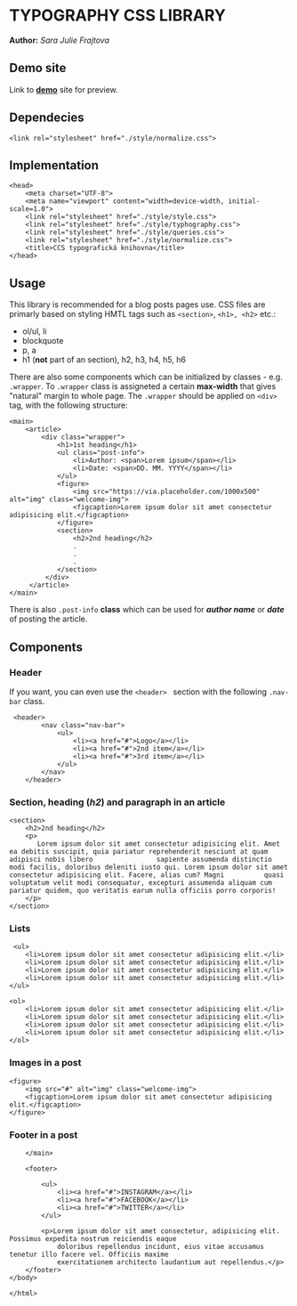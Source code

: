 # TYPOGRAPHY CSS LIBRARY #
**Author:** *Sara Julie Frajtova*
## Demo site
Link to **[demo](http://sarajuliefrajtova.github.io/typography/)** site for preview.
## Dependecies
``` 
<link rel="stylesheet" href="./style/normalize.css">
``` 
## Implementation
``` 
<head>
    <meta charset="UTF-8">
    <meta name="viewport" content="width=device-width, initial-scale=1.0">
    <link rel="stylesheet" href="./style/style.css">
    <link rel="stylesheet" href="./style/typhography.css">
    <link rel="stylesheet" href="./style/queries.css">
    <link rel="stylesheet" href="./style/normalize.css">
    <title>CCS typografická knihovna</title>
</head>
``` 
## Usage
This library is recommended for a blog posts pages use. CSS files are primarly based on styling HMTL tags such as ```<section>```,  ```<h1>, <h2>``` etc.:
- ol/ul, li
- blockquote
- p, a
- h1 (**not** part of an section), h2, h3, h4, h5, h6


There are also some components which can be initialized by classes - e.g. ``` .wrapper ```. To ``` .wrapper ``` class is assigneted a certain **max-width** that gives "natural" margin to whole page. The ``` .wrapper ``` should be applied on ``` <div> ``` tag, with the following structure: 

``` 
<main>
    <article>
        <div class="wrapper">
            <h1>1st heading</h1>
            <ul class="post-info">
                <li>Author: <span>Lorem ipsum</span></li>
                <li>Date: <span>DD. MM. YYYY</span></li>
            </ul>
            <figure>
                <img src="https://via.placeholder.com/1000x500" alt="img" class="welcome-img">
                <figcaption>Lorem ipsum dolor sit amet consectetur adipisicing elit.</figcaption>
            </figure>
            <section>
                <h2>2nd heading</h2>
                .
                .
                .
            </section>
         </div>
     </article>
</main>
```
There is also ```.post-info``` **class** which can be used for ***author name*** or ***date*** of posting the article.
## Components

### Header 
If you want, you can even use the ```<header> ``` section with the following ```.nav-bar``` class. 
``` 
 <header>
        <nav class="nav-bar">
            <ul>
                <li><a href="#">Logo</a></li>
                <li><a href="#">2nd item</a></li>
                <li><a href="#">3rd item</a></li>
            </ul>
        </nav>
    </header>
``` 

### Section, heading (***h2***) and paragraph in an article 
``` 
<section>
    <h2>2nd heading</h2>
    <p>
       Lorem ipsum dolor sit amet consectetur adipisicing elit. Amet ea debitis suscipit, quia pariatur reprehenderit nesciunt at quam adipisci nobis libero                sapiente assumenda distinctio modi facilis, doloribus deleniti iusto qui. Lorem ipsum dolor sit amet consectetur adipisicing elit. Facere, alias cum? Magni          quasi voluptatum velit modi consequatur, excepturi assumenda aliquam cum pariatur quidem, quo veritatis earum nulla officiis porro corporis!
    </p>
</section>
``` 

### Lists 
``` 
 <ul>
    <li>Lorem ipsum dolor sit amet consectetur adipisicing elit.</li>
    <li>Lorem ipsum dolor sit amet consectetur adipisicing elit.</li>
    <li>Lorem ipsum dolor sit amet consectetur adipisicing elit.</li>
    <li>Lorem ipsum dolor sit amet consectetur adipisicing elit.</li>
</ul>
``` 
``` 
<ol>
    <li>Lorem ipsum dolor sit amet consectetur adipisicing elit.</li>
    <li>Lorem ipsum dolor sit amet consectetur adipisicing elit.</li>
    <li>Lorem ipsum dolor sit amet consectetur adipisicing elit.</li>
    <li>Lorem ipsum dolor sit amet consectetur adipisicing elit.</li>
</ol>
``` 
### Images in a post
``` 
<figure>
    <img src="#" alt="img" class="welcome-img">
    <figcaption>Lorem ipsum dolor sit amet consectetur adipisicing elit.</figcaption>
</figure>
``` 
### Footer in a post
``` 
    </main>

    <footer>

        <ul>
            <li><a href="#">INSTAGRAM</a></li>
            <li><a href="#">FACEBOOK</a></li>
            <li><a href="#">TWITTER</a></li>
        </ul>

        <p>Lorem ipsum dolor sit amet consectetur, adipisicing elit. Possimus expedita nostrum reiciendis eaque
            doloribus repellendus incidunt, eius vitae accusamus tenetur illo facere vel. Officiis maxime
            exercitationem architecto laudantium aut repellendus.</p>
    </footer>
</body>

</html>
``` 
